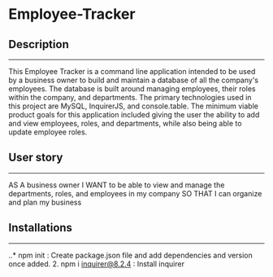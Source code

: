 # Employee-Tracker

## Description ##
----------------------------------------------------------------------------------------
This Employee Tracker is a command line application intended to be used by a business owner to build and maintain a database of all the company's employees. The database is built around managing employees, their roles within the company, and departments. The primary technologies used in this project are MySQL, InquirerJS, and console.table. The minimum viable product goals for this application included giving the user the ability to add and view employees, roles, and departments, while also being able to update employee roles.

## User story ##
--------------------------------------------------------------------------------------------
AS A business owner I WANT to be able to view and manage the departments, roles, and employees in my company SO THAT I can organize and plan my business

## Installations ##
--------------------------------------------------------------------------------------------------
..* npm init : Create package.json file and add dependencies and version once added.
2. npm i inquirer@8.2.4 : Install inquirer

